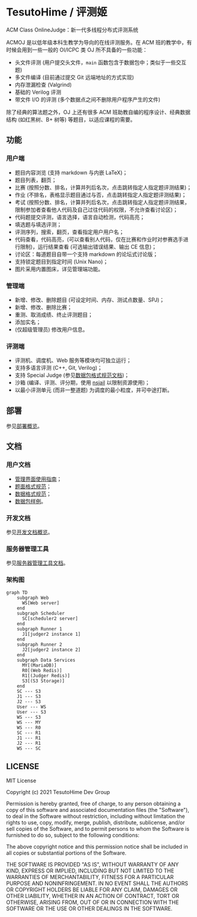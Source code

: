 # TesutoHime / 评测姬

ACM Class OnlineJudge：新一代多线程分布式评测系统

ACMOJ 是以低年级本科生教学为导向的在线评测服务。在 ACM 班的教学中，有时候会用到一些一般的 OI/ICPC 类 OJ 所不具备的一些功能：

- 头文件评测 (用户提交头文件，`main` 函数包含于数据包中；类似于一些交互题)
- 多文件编译 (目前通过提交 Git 远端地址的方式实现)
- 内存泄漏检查 (Valgrind)
- 基础的 Verilog 评测
- 带文件 I/O 的评测 (多个数据点之间不删除用户程序产生的文件)

除了经典的算法题之外，OJ 上还有很多 ACM 班助教自编的程序设计、经典数据结构 (如红黑树、B+ 树等) 等题目，以适应课程的需要。

## 功能

### 用户端

- 题目内容浏览 (支持 markdown 与内嵌 LaTeX)；
- 题目列表，翻页；
- 比赛 (按照分数、排名，计算并列后名次，点击跳转指定人指定题评测结果)；
- 作业 (不排名，表格显示题目通过与否，点击跳转指定人指定题评测结果)；
- 考试 (按照分数、排名，计算并列后名次，点击跳转指定人指定题评测结果，限制参加者查看他人代码及自己过往代码的权限，不允许查看讨论区)；
- 代码题提交评测，语言选择，语言自动检测，代码高亮；
- 填选题与填选评测；
- 评测序列，搜索，翻页，查看指定用户用户名；
- 代码查看，代码高亮，(可以查看别人代码，仅在比赛和作业时对参赛选手进行限制)，运行结果查看 (可选输出错误结果、输出 CE 信息)；
- 讨论区：每道题目自带一个支持 markdown 的论坛式讨论版；
- 支持锁定题目到指定时间 (Unix Nano)；
- 图片采用内置图床，详见管理端功能。

### 管理端

- 新增、修改、删除题目 (可设定时间、内存、测试点数量、SPJ)；
- 新增、修改、删除比赛；
- 重测、取消成绩、终止评测题目；
- 添加实名；
- (仅超级管理员) 修改用户信息。

### 评测端

- 评测机、调度机、Web 服务等模块均可独立运行；
- 支持多语言评测 (C++, Git, Verilog)；
- 支持 Special Judge (参见[数据包格式规范文档](docs/user/data_doc.md#spj))；
- 沙箱 (编译、评测、评分期，使用 [nsjail](https://github.com/google/nsjail) 以限制资源使用)；
- 以最小评测单元 (而非一整道题) 为调度的最小粒度，并可中途打断。

## 部署

参见[部署概览](docs/deployment/overview.md)。

## 文档

### 用户文档

- [管理界面使用指南](docs/user/admin_doc.md)；
- [题面格式规范](docs/user/problem_format_doc.md)；
- [数据格式规范](docs/user/data_doc.md)；
- [数据包样例](docs/user/package_sample.md)。


### 开发文档

参见[开发文档概览](docs/dev/overview.md)。

### 服务器管理工具

参见[服务器管理工具文档](docs/scripts.md)。

### 架构图

```mermaid
graph TD
    subgraph Web
      WS[Web server]
    end
    subgraph Scheduler
      SC[scheduler2 server]
    end
    subgraph Runner 1
      J1[judger2 instance 1]
    end
    subgraph Runner 2
      J2[judger2 instance 2]
    end
    subgraph Data Services
      MY[(MariaDB)]
      R0[(Web Redis)]
      R1[(Judger Redis)]
      S3[(S3 Storage)]
    end
    SC --- S3
    J1 --- S3
    J2 --- S3
    User --- WS
    User --- S3
    WS --- S3
    WS --- MY
    WS --- R0
    SC --- R1
    J1 --- R1
    J2 --- R1
    WS --- SC
```

## LICENSE

MIT License

Copyright (c) 2021 TesutoHime Dev Group

Permission is hereby granted, free of charge, to any person obtaining a copy
of this software and associated documentation files (the "Software"), to deal
in the Software without restriction, including without limitation the rights
to use, copy, modify, merge, publish, distribute, sublicense, and/or sell
copies of the Software, and to permit persons to whom the Software is
furnished to do so, subject to the following conditions:

The above copyright notice and this permission notice shall be included in all
copies or substantial portions of the Software.

THE SOFTWARE IS PROVIDED "AS IS", WITHOUT WARRANTY OF ANY KIND, EXPRESS OR
IMPLIED, INCLUDING BUT NOT LIMITED TO THE WARRANTIES OF MERCHANTABILITY,
FITNESS FOR A PARTICULAR PURPOSE AND NONINFRINGEMENT. IN NO EVENT SHALL THE
AUTHORS OR COPYRIGHT HOLDERS BE LIABLE FOR ANY CLAIM, DAMAGES OR OTHER
LIABILITY, WHETHER IN AN ACTION OF CONTRACT, TORT OR OTHERWISE, ARISING FROM,
OUT OF OR IN CONNECTION WITH THE SOFTWARE OR THE USE OR OTHER DEALINGS IN THE
SOFTWARE.
